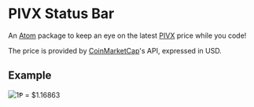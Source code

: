 # PIVX Status Bar

An [Atom](https://atom.io/) package to keep an eye on the latest [PIVX](https://pivx.org/) price while you code!

The price is provided by [CoinMarketCap](https://coinmarketcap.com/)'s API, expressed in USD.

## Example

![1Ᵽ = $1.16863](https://i.imgur.com/vcVnnkw.png)
